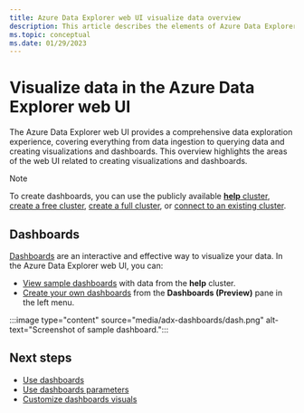 ```yaml
---
title: Azure Data Explorer web UI visualize data overview
description: This article describes the elements of Azure Data Explorer web UI related to data visualization.
ms.topic: conceptual
ms.date: 01/29/2023
---
```


# Visualize data in the Azure Data Explorer web UI

The Azure Data Explorer web UI provides a comprehensive data exploration experience, covering everything from data ingestion to querying data and creating visualizations and dashboards. This overview highlights the areas of the web UI related to creating visualizations and dashboards.

> [!NOTE]
> To create dashboards, you can use the publicly available [**help** cluster](https://dataexplorer.azure.com/clusters/help/), [create a free cluster](start-for-free-web-ui.md), [create a full cluster](create-cluster-database-portal.md), or [connect to an existing cluster](web-query-data.md#add-clusters).

## Dashboards

[Dashboards](https://dataexplorer.azure.com/dashboards) are an interactive and effective way to visualize your data. In the Azure Data Explorer web UI, you can:

* [View sample dashboards](web-ui-samples-dashboards.md) with data from the **help** cluster.
* [Create your own dashboards](azure-data-explorer-dashboards.md#create-a-dashboard) from the **Dashboards (Preview)** pane in the left menu.

:::image type="content" source="media/adx-dashboards/dash.png" alt-text="Screenshot of sample dashboard.":::

## Next steps

* [Use dashboards](azure-data-explorer-dashboards.md)
* [Use dashboards parameters](dashboard-parameters.md)
* [Customize dashboards visuals](dashboard-customize-visuals.md)
